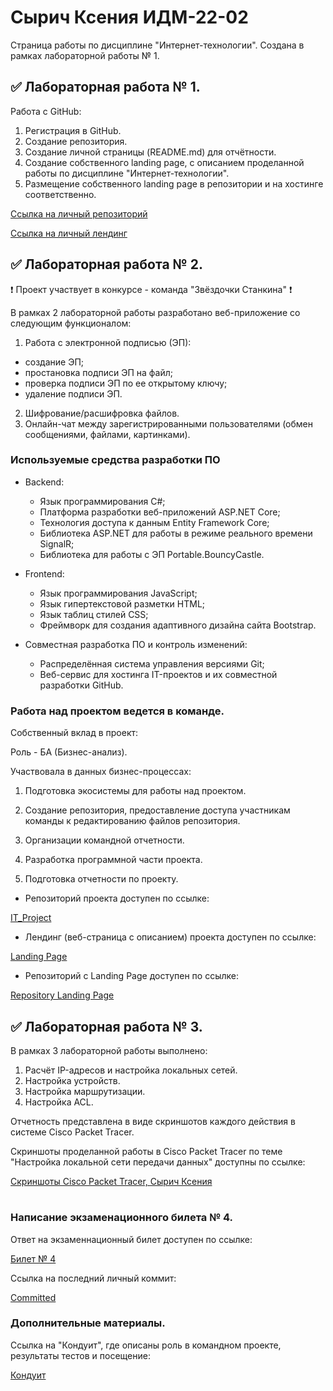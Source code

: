 # Сырич Ксения ИДМ-22-02

Страница работы по дисциплине "Интернет-технологии". Создана в рамках лабораторной работы № 1.

## ✅ Лабораторная работа № 1.

Работа с GitHub: 
1. Регистрация в GitHub.
2. Создание репозитория.
3. Создание личной страницы (README.md) для отчётности.
5. Создание собственного landing page, с описанием проделанной работы по дисциплине "Интернет-технологии".
6. Размещение собственного landing page в репозитории и на хостинге соответственно.

[Ссылка на личный репозиторий](https://github.com/kxenki/IT_SyrichKseniia_22-02)

[Ссылка на личный лендинг](https://kxenki.github.io/IT_SyrichKseniia_22-02)

## ✅ Лабораторная работа № 2.

❗ Проект участвует в конкурсе - команда "Звёздочки Станкина" ❗

В рамках 2 лабораторной работы разработано веб-приложение со следующим функционалом:

1. Работа с электронной подписью (ЭП):
* создание ЭП;
* простановка подписи ЭП на файл;
* проверка подписи ЭП по ее открытому ключу;
* удаление подписи ЭП.
2. Шифрование/расшифровка файлов.
3. Онлайн-чат между зарегистрированными пользователями (обмен сообщениями, файлами, картинками).

### Используемые средства разработки ПО

* Backend:
   + Язык программирования С#;
   + Платформа разработки веб-приложений ASP.NET Core;
   + Технология доступа к данным Entity Framework Core;
   + Библиотека ASP.NET для работы в режиме реального времени SignalR;
   + Библиотека для работы с ЭП Portable.BouncyCastle.

* Frontend:
   + Язык программирования JavaScript;
   + Язык гипертекстовой разметки HTML;
   + Язык таблиц стилей CSS;
   + Фреймворк для создания адаптивного дизайна сайта Bootstrap.

* Совместная разработка ПО и контроль изменений:
   + Распределённая система управления версиями Git;
   + Веб-сервис для хостинга IT-проектов и их совместной разработки GitHub.


### Работа над проектом ведется в команде. 

Собственный вклад в проект: 

Роль - БА (Бизнес-анализ). 

Участвовала в данных бизнес-процессах: 

1) Подготовка экосистемы для работы над проектом. 

2) Создание репозитория, предоставление доступа участникам команды к редактированию файлов репозитория. 

3) Организации командной отчетности. 

4) Разработка программной части проекта. 

5) Подготовка отчетности по проекту.

* Репозиторий проекта доступен по ссылке:

[IT_Project](https://github.com/kxenki/IT_Project)

* Лендинг (веб-страница с описанием) проекта доступен по ссылке: 

[Landing Page](https://kxenki.github.io/IT_Project)

* Репозиторий с Landing Page доступен по ссылке:

[Repository Landing Page](https://github.com/kxenki/IT_Project/tree/LandingPage)

## ✅ Лабораторная работа № 3.

В рамках 3 лабораторной работы выполнено:

1. Расчёт IP-адресов и настройка локальных сетей.
2. Настройка устройств.
3. Настройка маршрутизации.
4. Настройка ACL.

Отчетность представлена в виде скриншотов каждого действия в системе Cisco Packet Tracer.

Скриншоты проделанной работы в Cisco Packet Tracer по теме "Настройка локальной сети передачи данных" доступны по ссылке:

[Скриншоты Cisco Packet Tracer, Сырич Ксения](https://drive.google.com/drive/folders/1AV4jVcu9noetbfa_nWdX42IZAnEYkyI_?usp=sharing)
#
### Написание экзаменационного билета № 4.

Ответ на экзаменнационный билет доступен по ссылке:

[Билет № 4](https://github.com/stankin/inet-2022/wiki/exam04)

Ссылка на последний личный коммит:

[Committed](https://github.com/stankin/inet-2022/wiki/exam04/_compare/9beeea6cc9b81c534e7cacc310ad87d3328dcea5)

### Дополнительные материалы.

Ссылка на "Кондуит", где описаны роль в командном проекте, результаты тестов и посещение:

[Кондуит](https://docs.google.com/spreadsheets/d/1ypxgDUpNsaAK5PH90dTfGKdtDnWaeEDWfupEbDokN6A/edit?usp=sharing)

